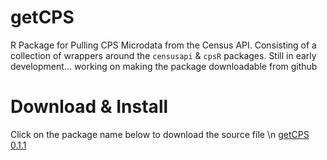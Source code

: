 # getCPS
R Package for Pulling CPS Microdata from the Census API. Consisting of a collection of wrappers around the `censusapi` & `cpsR` packages.
Still in early development... working on making the package downloadable from github


# Download & Install
Click on the package name below to download the source file \n
[getCPS 0.1.1](https://github.com/aisolori/getCPS/releases/download/getCPS-package/getCPS_0.1.1.tar.gz)

